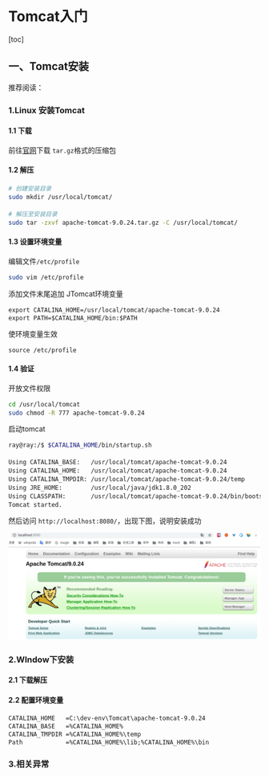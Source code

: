 # Tomcat入门

[toc]



## 一、Tomcat安装

推荐阅读：

> 



### 1.Linux 安装Tomcat

#### 1.1 下载

前往[官网](https://tomcat.apache.org/)下载 `tar.gz`格式的压缩包

#### 1.2 解压

```bash
# 创建安装目录
sudo mkdir /usr/local/tomcat/

# 解压至安装目录
sudo tar -zxvf apache-tomcat-9.0.24.tar.gz -C /usr/local/tomcat/
```



#### 1.3 设置环境变量

编辑文件`/etc/profile`

```bash
sudo vim /etc/profile
```

添加文件末尾追加 JTomcat环境变量

```properties
export CATALINA_HOME=/usr/local/tomcat/apache-tomcat-9.0.24
export PATH=$CATALINA_HOME/bin:$PATH
```

使环境变量生效

```
source /etc/profile
```



#### 1.4 验证

开放文件权限

```bash
cd /usr/local/tomcat
sudo chmod -R 777 apache-tomcat-9.0.24
```



启动tomcat

```bash
ray@ray:/$ $CATALINA_HOME/bin/startup.sh

Using CATALINA_BASE:   /usr/local/tomcat/apache-tomcat-9.0.24
Using CATALINA_HOME:   /usr/local/tomcat/apache-tomcat-9.0.24
Using CATALINA_TMPDIR: /usr/local/tomcat/apache-tomcat-9.0.24/temp
Using JRE_HOME:        /usr/local/java/jdk1.8.0_202
Using CLASSPATH:       /usr/local/tomcat/apache-tomcat-9.0.24/bin/bootstrap.jar:/usr/local/tomcat/apache-tomcat-9.0.24/bin/tomcat-juli.jar
Tomcat started.
```



然后访问 `http://localhost:8080/`，出现下图，说明安装成功

![1567947940059](./images/1567947940059.png)



### 2.WIndow下安装

#### 2.1 下载解压





#### 2.2 配置环境变量

```properties
CATALINA_HOME   =C:\dev-env\Tomcat\apache-tomcat-9.0.24
CATALINA_BASE   =%CATALINA_HOME%
CATALINA_TMPDIR =%CATALINA_HOME%\temp
Path            =%CATALINA_HOME%\lib;%CATALINA_HOME%\bin
```



### 3.相关异常







